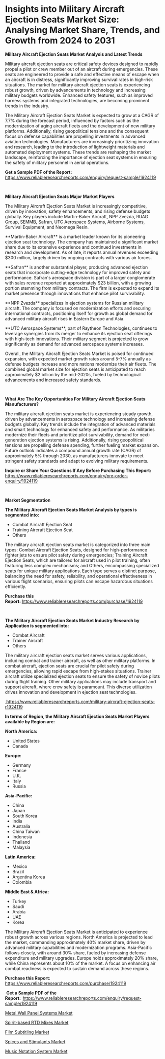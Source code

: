 <p><h1>Insights into Military Aircraft Ejection Seats Market Size: Analysing Market Share, Trends, and Growth from 2024 to 2031</h1></p><p><strong>Military Aircraft Ejection Seats Market Analysis and Latest Trends</strong></p>
<p><p>Military aircraft ejection seats are critical safety devices designed to rapidly propel a pilot or crew member out of an aircraft during emergencies. These seats are engineered to provide a safe and effective means of escape when an aircraft is in distress, significantly improving survival rates in high-risk situations. The market for military aircraft ejection seats is experiencing robust growth, driven by advancements in technology and increasing military budgets worldwide. Enhanced safety features, such as improved harness systems and integrated technologies, are becoming prominent trends in the industry.</p><p>The Military Aircraft Ejection Seats Market is expected to grow at a CAGR of 7.7% during the forecast period, influenced by factors such as the modernization of aging aircraft fleets and the development of new military platforms. Additionally, rising geopolitical tensions and the consequent focus on defense capabilities are propelling investments in advanced aviation technologies. Manufacturers are increasingly prioritizing innovation and research, leading to the introduction of lightweight materials and automated deployment systems. These trends are reshaping the market landscape, reinforcing the importance of ejection seat systems in ensuring the safety of military personnel in aerial operations.</p></p>
<p><strong>Get a Sample PDF of the Report:&nbsp;</strong> <a href="https://www.reliableresearchreports.com/enquiry/request-sample/1924119?utm_campaign=83&utm_medium=2&utm_source=Github&utm_content=ia&utm_term=24102024&utm_id=military-aircraft-ejection-seats">https://www.reliableresearchreports.com/enquiry/request-sample/1924119</a></p>
<p>&nbsp;</p>
<p><strong>Military Aircraft Ejection Seats Major Market Players</strong></p>
<p><p>The Military Aircraft Ejection Seats Market is increasingly competitive, driven by innovation, safety enhancements, and rising defense budgets globally. Key players include Martin-Baker Aircraft, NPP Zvezda, RUAG Group, SEMMB, Safran, UTC Aerospace Systems, Airborne Systems, Survival Equipment, and Neomega Resin.</p><p>**Martin-Baker Aircraft** is a market leader known for its pioneering ejection seat technology. The company has maintained a significant market share due to its extensive experience and continued investments in research and development. As of late, it reports annual revenues exceeding $300 million, largely driven by ongoing contracts with various air forces.</p><p>**Safran** is another substantial player, producing advanced ejection seats that incorporate cutting-edge technology for improved safety and performance. Safran's aerospace division is part of a larger conglomerate with sales revenue reported at approximately $23 billion, with a growing portion stemming from military contracts. The firm is expected to expand its market presence through innovations that enhance pilot survivability.</p><p>**NPP Zvezda** specializes in ejection systems for Russian military aircraft. The company is focused on modernization efforts and securing international contracts, positioning itself for growth as global demand for advanced military aircraft rises in Eastern Europe and Asia.</p><p>**UTC Aerospace Systems**, part of Raytheon Technologies, continues to leverage synergies from its merger to enhance its ejection seat offerings with high-tech innovations. Their military segment is projected to grow significantly as demand for advanced aerospace systems increases.</p><p>Overall, the Military Aircraft Ejection Seats Market is poised for continued expansion, with expected market growth rates around 5-7% annually as defense budgets increase and more nations modernize their air fleets. The combined global market size for ejection seats is anticipated to reach approximately $2 billion by the mid-2020s, fueled by technological advancements and increased safety standards.</p></p>
<p>&nbsp;</p>
<p><strong>What Are The Key Opportunities For Military Aircraft Ejection Seats Manufacturers?</strong></p>
<p><p>The military aircraft ejection seats market is experiencing steady growth, driven by advancements in aerospace technology and increasing defense budgets globally. Key trends include the integration of advanced materials and smart technology for enhanced safety and performance. As militaries modernize their fleets and prioritize pilot survivability, demand for next-generation ejection systems is rising. Additionally, rising geopolitical tensions are propelling defense spending, further fueling market expansion. Future outlook indicates a compound annual growth rate (CAGR) of approximately 5% through 2030, as manufacturers innovate to meet stringent safety standards and adapt to evolving military requirements.</p></p>
<p><strong>Inquire or Share Your Questions If Any Before Purchasing This Report:</strong> <a href="https://www.reliableresearchreports.com/enquiry/pre-order-enquiry/1924119?utm_campaign=83&utm_medium=2&utm_source=Github&utm_content=ia&utm_term=24102024&utm_id=military-aircraft-ejection-seats">https://www.reliableresearchreports.com/enquiry/pre-order-enquiry/1924119</a></p>
<p>&nbsp;</p>
<p><strong>Market Segmentation</strong></p>
<p><strong>The Military Aircraft Ejection Seats Market Analysis by types is segmented into:</strong></p>
<p><ul><li>Combat Aircraft Ejection Seat</li><li>Training Aircraft Ejection Seat</li><li>Others</li></ul></p>
<p><p>The military aircraft ejection seats market is categorized into three main types: Combat Aircraft Ejection Seats, designed for high-performance fighter jets to ensure pilot safety during emergencies; Training Aircraft Ejection Seats, which are tailored for aircraft used in pilot training, often featuring less complex mechanisms; and Others, encompassing specialized seats for unique military applications. Each type serves a distinct purpose, balancing the need for safety, reliability, and operational effectiveness in various flight scenarios, ensuring pilots can escape hazardous situations efficiently.</p></p>
<p><strong>Purchase this Report:&nbsp;</strong><a href="https://www.reliableresearchreports.com/purchase/1924119?utm_campaign=83&utm_medium=2&utm_source=Github&utm_content=ia&utm_term=24102024&utm_id=military-aircraft-ejection-seats">https://www.reliableresearchreports.com/purchase/1924119</a></p>
<p>&nbsp;</p>
<p><strong>The Military Aircraft Ejection Seats Market Industry Research by Application is segmented into:</strong></p>
<p><ul><li>Combat Aircraft</li><li>Trainer Aircraft</li><li>Others</li></ul></p>
<p><p>The military aircraft ejection seats market serves various applications, including combat and trainer aircraft, as well as other military platforms. In combat aircraft, ejection seats are crucial for pilot safety during emergencies, allowing rapid escape from high-stakes situations. Trainer aircraft utilize specialized ejection seats to ensure the safety of novice pilots during flight training. Other military applications may include transport and support aircraft, where crew safety is paramount. This diverse utilization drives innovation and development in ejection seat technologies.</p></p>
<p><a href="https://www.reliableresearchreports.com/military-aircraft-ejection-seats-r1924119?utm_campaign=83&utm_medium=2&utm_source=Github&utm_content=ia&utm_term=24102024&utm_id=military-aircraft-ejection-seats">&nbsp;https://www.reliableresearchreports.com/military-aircraft-ejection-seats-r1924119</a></p>
<p><strong>In terms of Region, the Military Aircraft Ejection Seats Market Players available by Region are:</strong></p>
<p>
    <p> <strong> North America: </strong>
        <ul>
            <li>United States</li>
            <li>Canada</li>
        </ul>
        </p> 
    <p> <strong> Europe: </strong>
        <ul>
            <li>Germany</li>
            <li>France</li>
            <li>U.K.</li>
            <li>Italy</li>
            <li>Russia</li>
        </ul>
        </p> 
    <p> <strong> Asia-Pacific: </strong>
        <ul>
            <li>China</li>
            <li>Japan</li>
            <li>South Korea</li>
            <li>India</li>
            <li>Australia</li>
            <li>China Taiwan</li>
            <li>Indonesia</li>
            <li>Thailand</li>
            <li>Malaysia</li>
        </ul>
        </p> 
    <p> <strong> Latin America: </strong>
        <ul>
            <li>Mexico</li>
            <li>Brazil</li>
            <li>Argentina Korea</li>
            <li>Colombia</li>
        </ul>
        </p> 
    <p> <strong> Middle East & Africa: </strong>
        <ul>
            <li>Turkey</li>
            <li>Saudi</li>
            <li>Arabia</li>
            <li>UAE</li>
            <li>Korea</li>
        </ul>
    </p>
    </p>
<p><p>The Military Aircraft Ejection Seats Market is anticipated to experience robust growth across various regions. North America is projected to lead the market, commanding approximately 40% market share, driven by advanced military capabilities and modernization programs. Asia-Pacific follows closely, with around 30% share, fueled by increasing defense expenditure and military upgrades. Europe holds approximately 20% share, while China represents about 10% of the market. A focus on enhancing air combat readiness is expected to sustain demand across these regions.</p></p>
<p><strong>Purchase this Report: </strong><a href="https://www.reliableresearchreports.com/purchase/1924119?utm_campaign=83&utm_medium=2&utm_source=Github&utm_content=ia&utm_term=24102024&utm_id=military-aircraft-ejection-seats">https://www.reliableresearchreports.com/purchase/1924119</a></p>
<p>&nbsp;<strong>Get a Sample PDF of the Report:&nbsp;&nbsp;</strong><a href="https://www.reliableresearchreports.com/enquiry/request-sample/1924119?utm_campaign=83&utm_medium=2&utm_source=Github&utm_content=ia&utm_term=24102024&utm_id=military-aircraft-ejection-seats">https://www.reliableresearchreports.com/enquiry/request-sample/1924119</a></p>
<p><strong></strong></p>
<p><p><a href="https://issuu.com/reportprime-2/docs/metal-wall-panel-systems-market-siz_25342cc82cda10?utm_campaign=83&utm_medium=2&utm_source=Github&utm_content=ia&utm_term=24102024&utm_id=military-aircraft-ejection-seats">Metal Wall Panel Systems Market</a></p><p><a href="https://github.com/leonidmsw5y/Market-Research-Report-List-1/blob/main/spirit-based-rtd-mixes-market.md?utm_campaign=83&utm_medium=2&utm_source=Github&utm_content=ia&utm_term=24102024&utm_id=military-aircraft-ejection-seats">Spirit-based RTD Mixes Market</a></p><p><a href="https://www.linkedin.com/pulse/film-subtitling-market-industry-landscape-growth-trajectories-7dtpc?utm_campaign=83&utm_medium=2&utm_source=Github&utm_content=ia&utm_term=24102024&utm_id=military-aircraft-ejection-seats">Film Subtitling Market</a></p><p><a href="https://github.com/AdeaKodra585/Market-Research-Report-List-1/blob/main/spices-and-stimulants-market.md?utm_campaign=83&utm_medium=2&utm_source=Github&utm_content=ia&utm_term=24102024&utm_id=military-aircraft-ejection-seats">Spices and Stimulants Market</a></p><p><a href="https://www.linkedin.com/pulse/music-notation-system-industry-sector-new-technologies-market-0g8fc?utm_campaign=83&utm_medium=2&utm_source=Github&utm_content=ia&utm_term=24102024&utm_id=military-aircraft-ejection-seats">Music Notation System Market</a></p></p>
